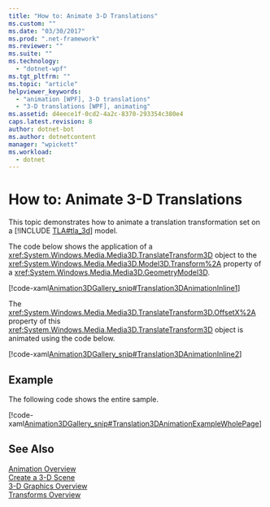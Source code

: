 ```yaml
---
title: "How to: Animate 3-D Translations"
ms.custom: ""
ms.date: "03/30/2017"
ms.prod: ".net-framework"
ms.reviewer: ""
ms.suite: ""
ms.technology: 
  - "dotnet-wpf"
ms.tgt_pltfrm: ""
ms.topic: "article"
helpviewer_keywords: 
  - "animation [WPF], 3-D translations"
  - "3-D translations [WPF], animating"
ms.assetid: d4eece1f-0cd2-4a2c-8370-293354c380e4
caps.latest.revision: 8
author: dotnet-bot
ms.author: dotnetcontent
manager: "wpickett"
ms.workload: 
  - dotnet
---
```

# How to: Animate 3-D Translations
This topic demonstrates how to animate a translation transformation set on a [!INCLUDE [TLA#tla_3d](../../../../includes/tlasharptla-3d-md.md)] model.  
  
 The code below shows the application of a <xref:System.Windows.Media.Media3D.TranslateTransform3D> object to the <xref:System.Windows.Media.Media3D.Model3D.Transform%2A> property of a <xref:System.Windows.Media.Media3D.GeometryModel3D>.  
  
 [!code-xaml[Animation3DGallery_snip#Translation3DAnimationInline1](../../../../samples/snippets/csharp/VS_Snippets_Wpf/Animation3DGallery_snip/CS/Translation3DAnimationExample.xaml#translation3danimationinline1)]  
  
 The <xref:System.Windows.Media.Media3D.TranslateTransform3D.OffsetX%2A> property of this <xref:System.Windows.Media.Media3D.TranslateTransform3D> object is animated using the code below.  
  
 [!code-xaml[Animation3DGallery_snip#Translation3DAnimationInline2](../../../../samples/snippets/csharp/VS_Snippets_Wpf/Animation3DGallery_snip/CS/Translation3DAnimationExample.xaml#translation3danimationinline2)]  
  
## Example  
 The following code shows the entire sample.  
  
 [!code-xaml[Animation3DGallery_snip#Translation3DAnimationExampleWholePage](../../../../samples/snippets/csharp/VS_Snippets_Wpf/Animation3DGallery_snip/CS/Translation3DAnimationExample.xaml#translation3danimationexamplewholepage)]  
  
## See Also  
 [Animation Overview](../../../../docs/framework/wpf/graphics-multimedia/animation-overview.md)  
 [Create a 3-D Scene](../../../../docs/framework/wpf/graphics-multimedia/how-to-create-a-3-d-scene.md)  
 [3-D Graphics Overview](../../../../docs/framework/wpf/graphics-multimedia/3-d-graphics-overview.md)  
 [Transforms Overview](../../../../docs/framework/wpf/graphics-multimedia/transforms-overview.md)
